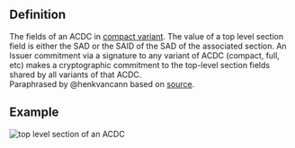 ## Definition

The fields of an ACDC in [compact variant](compact-variant.md). The value of a top level section field is either the SAD or the SAID of the SAD of the associated section.
An Issuer commitment via a signature to any variant of ACDC (compact, full, etc) makes a cryptographic commitment to the top-level section fields shared by all variants of that ACDC.\
Paraphrased by @henkvancann based on [source](https://github.com/WebOfTrust/ietf-ipex/blob/main/draft-ssmith-ipex.md#example-most-compact-variant).


## Example

<img src="https://hackmd.io/_uploads/rJ0JJcEes.png" alt="top level section of an ACDC" />
